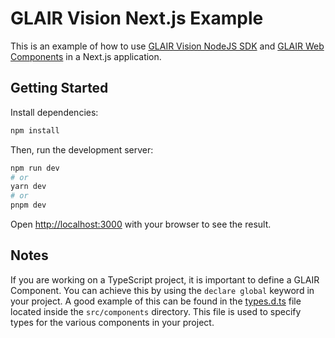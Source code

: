 # GLAIR Vision Next.js Example

This is an example of how to use [GLAIR Vision NodeJS SDK](https://github.com/glair-ai/glair-vision-node/) and [GLAIR Web Components](https://github.com/glair-ai/glair-web-components/) in a Next.js application.

## Getting Started

Install dependencies:

```bash
npm install
```

Then, run the development server:

```bash
npm run dev
# or
yarn dev
# or
pnpm dev
```

Open [http://localhost:3000](http://localhost:3000) with your browser to see the result.

## Notes

If you are working on a TypeScript project, it is important to define a GLAIR Component. You can achieve this by using the `declare global` keyword in your project. A good example of this can be found in the [types.d.ts](src/components/types.d.ts) file located inside the `src/components` directory. This file is used to specify types for the various components in your project.
